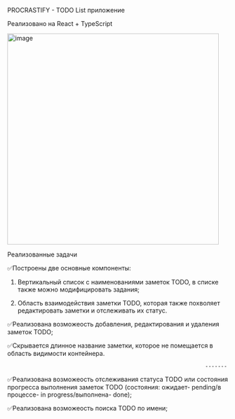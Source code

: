 PROCRASTIFY - TODO List приложение 

Реализовано на React + TypeScript


 <img width="482" alt="image" src="https://user-images.githubusercontent.com/79941801/184707493-da55d0f1-8fb2-4bd3-9188-1bf7646315c4.png">

Реализованные задачи


✅Построены две основные компоненты: 


   1)	 Вертикальный список с наименованиями заметок TODO, в списке также можно модифицировать задания;
   
   2)	Область взаимодействия заметки TODO, которая также похволяет редактировать заметки и отслеживать их статус.
   
   
✅Реализована возможеость добавления, редактирования и удаления заметок TODO;

✅Скрывается длинное название заметки, которое не помещается в область видимости контейнера.

                                                                   -------
                                                                   
✅Реализована возможеость отслеживания статуса TODO или состояния прогресса выполнения заметок TODO (состояния: ожидает- pending/в процессе- in progress/выполнена- done);

✅Реализована возможеость поиска TODO по имени;

